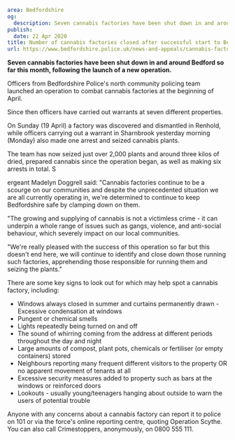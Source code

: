 ```yaml
area: Bedfordshire
og:
  description: Seven cannabis factories have been shut down in and around Bedford so far this month, following the launch of a new operation.
publish:
  date: 22 Apr 2020
title: Number of cannabis factories closed after successful start to Bedford operation
url: https://www.bedfordshire.police.uk/news-and-appeals/cannabis-factories-closed-apr20
```

**Seven cannabis factories have been shut down in and around Bedford so far this month, following the launch of a new operation.**

Officers from Bedfordshire Police's north community policing team launched an operation to combat cannabis factories at the beginning of April.

Since then officers have carried out warrants at seven different properties.

On Sunday (19 April) a factory was discovered and dismantled in Renhold, while officers carrying out a warrant in Sharnbrook yesterday morning (Monday) also made one arrest and seized cannabis plants.

The team has now seized just over 2,000 plants and around three kilos of dried, prepared cannabis since the operation began, as well as making six arrests in total. S

ergeant Madelyn Doggrell said: "Cannabis factories continue to be a scourge on our communities and despite the unprecedented situation we are all currently operating in, we're determined to continue to keep Bedfordshire safe by clamping down on them.

"The growing and supplying of cannabis is not a victimless crime - it can underpin a whole range of issues such as gangs, violence, and anti-social behaviour, which severely impact on our local communities.

"We're really pleased with the success of this operation so far but this doesn't end here, we will continue to identify and close down those running such factories, apprehending those responsible for running them and seizing the plants."

There are some key signs to look out for which may help spot a cannabis factory, including:

 * Windows always closed in summer and curtains permanently drawn - Excessive condensation at windows
 * Pungent or chemical smells
 * Lights repeatedly being turned on and off
 * The sound of whirring coming from the address at different periods throughout the day and night
 * Large amounts of compost, plant pots, chemicals or fertiliser (or empty containers) stored
 * Neighbours reporting many frequent different visitors to the property OR no apparent movement of tenants at all
 * Excessive security measures added to property such as bars at the windows or reinforced doors
 * Lookouts - usually young/teenagers hanging about outside to warn the users of potential trouble

Anyone with any concerns about a cannabis factory can report it to police on 101 or via the force's online reporting centre, quoting Operation Scythe. You can also call Crimestoppers, anonymously, on 0800 555 111.
